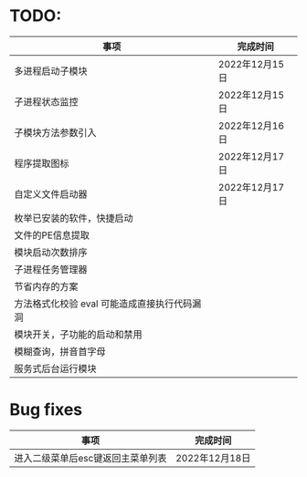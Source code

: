 # TODO:

| 事项| 完成时间 |
| --- | --- |
|多进程启动子模块| 2022年12月15日 |
|子进程状态监控 |2022年12月15日 |
|子模块方法参数引入| 2022年12月16日 |
|程序提取图标 |2022年12月17日 |
|自定义文件启动器 |2022年12月17日 |
|枚举已安装的软件，快捷启动|
|文件的PE信息提取|
|模块启动次数排序|
|子进程任务管理器|
|节省内存的方案|
|方法格式化校验 eval 可能造成直接执行代码漏洞|
|模块开关，子功能的启动和禁用|
|模糊查询，拼音首字母|
|服务式后台运行模块|

# Bug fixes

| 事项| 完成时间 |
| --- | --- |
|进入二级菜单后esc键返回主菜单列表| 2022年12月18日 |
